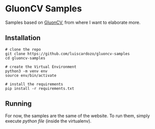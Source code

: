 # GluonCV Samples

Samples based on [GluonCV](https://gluon-cv.mxnet.io/tutorials/index.html), from where I want to elaborate more.

## Installation

```
# clone the repo
git clone https://github.com/luiscardozo/gluoncv-samples
cd gluoncv-samples

# create the Virtual Environment
python3 -m venv env
source env/bin/activate

# install the requirements
pip install -r requirements.txt
```

## Running

For now, the samples are the same of the website.
To run them, simply execute *python _file_* (inside the virtualenv).


